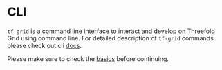 # CLI

`tf-grid` is a command line interface to interact and develop on Threefold Grid using command line.
For detailed description of `tf-grid` commands please check out cli [docs](https://github.com/threefoldtech/grid3_client_go/tree/development/docs/cli).

Please make sure to check the [basics](../getstarted/tfgrid3_getstarted.md) before continuing.
